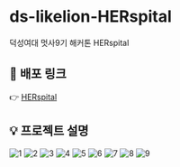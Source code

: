 # ds-likelion-HERspital
덕성여대 멋사9기 해커톤 HERspital

## 🔗 배포 링크

👉 [HERspital](https://herspital.herokuapp.com/)

## 💡 프로젝트 설명

![1](https://user-images.githubusercontent.com/68561229/157886648-2c089194-d47b-4daa-b097-e0cb6ad8df4a.png)
![2](https://user-images.githubusercontent.com/68561229/157886650-70943107-9f12-4243-a59d-ff74621b63cb.png)
![3](https://user-images.githubusercontent.com/68561229/157886653-52085dce-41d9-4f39-bdd6-dfc9e0f4c348.png)
![4](https://user-images.githubusercontent.com/68561229/157886626-c66ae452-0cdb-47de-9d9e-7a22b34e1bfb.png)
![5](https://user-images.githubusercontent.com/68561229/157886639-d02e55de-a0c9-4033-9ac7-7862c3043b2b.png)
![6](https://user-images.githubusercontent.com/68561229/157886641-0ee72e69-0c2e-4cd5-bccd-968f551832e0.png)
![7](https://user-images.githubusercontent.com/68561229/157886642-252c45e3-baf9-449d-b243-6521d67d2363.png)
![8](https://user-images.githubusercontent.com/68561229/157886644-e0eae19f-6a20-4867-b603-a856b2320480.png)
![9](https://user-images.githubusercontent.com/68561229/157886647-7d028a93-4294-4f68-a4ee-fec8b63feb65.png)
